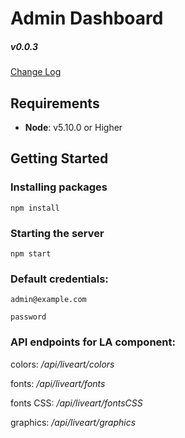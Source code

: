 # Admin Dashboard

##### v0.0.3

[Change Log](./CHANGELOG.md)

## Requirements
- **Node**: v5.10.0 or Higher


## Getting Started

### Installing packages

```
npm install
```

### Starting the server
```
npm start
```

### Default credentials:
```
admin@example.com

password
```
### API endpoints for LA component:

colors: */api/liveart/colors*

fonts: */api/liveart/fonts*

fonts CSS: */api/liveart/fontsCSS*

graphics: */api/liveart/graphics*


